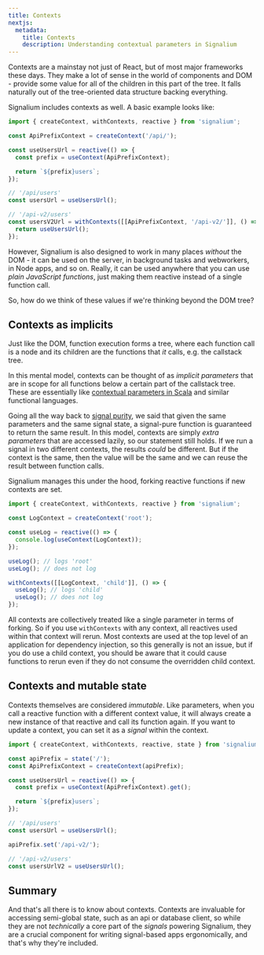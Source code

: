 ```yaml
---
title: Contexts
nextjs:
  metadata:
    title: Contexts
    description: Understanding contextual parameters in Signalium
---
```


Contexts are a mainstay not just of React, but of most major frameworks these days. They make a lot of sense in the world of components and DOM - provide some value for all of the children in this part of the tree. It falls naturally out of the tree-oriented data structure backing everything.

Signalium includes contexts as well. A basic example looks like:

```js
import { createContext, withContexts, reactive } from 'signalium';

const ApiPrefixContext = createContext('/api/');

const useUsersUrl = reactive(() => {
  const prefix = useContext(ApiPrefixContext);

  return `${prefix}users`;
});

// '/api/users'
const usersUrl = useUsersUrl();

// '/api-v2/users'
const usersV2Url = withContexts([[ApiPrefixContext, '/api-v2/']], () => {
  return useUsersUrl();
});
```

However, Signalium is also designed to work in many places _without_ the DOM - it can be used on the server, in background tasks and webworkers, in Node apps, and so on. Really, it can be used anywhere that you can use _plain JavaScript functions_, just making them reactive instead of a single function call.

So, how do we think of these values if we're thinking beyond the DOM tree?

## Contexts as implicits

Just like the DOM, function execution forms a tree, where each function call is a node and its children are the functions that _it_ calls, e.g. the callstack tree.

In this mental model, contexts can be thought of as _implicit parameters_ that are in scope for all functions below a certain part of the callstack tree. These are essentially like [contextual parameters in Scala](https://docs.scala-lang.org/tour/implicit-parameters.html) and similar functional languages.

Going all the way back to [signal purity](/core/reactive-functions-and-state#signal-purity), we said that given the same parameters and the same signal state, a signal-pure function is guaranteed to return the same result. In this model, contexts are simply _extra parameters_ that are accessed lazily, so our statement still holds. If we run a signal in two different contexts, the results _could_ be different. But if the context is the same, then the value will be the same and we can reuse the result between function calls.

Signalium manages this under the hood, forking reactive functions if new contexts are set.

```js
import { createContext, withContexts, reactive } from 'signalium';

const LogContext = createContext('root');

const useLog = reactive(() => {
  console.log(useContext(LogContext));
});

useLog(); // logs 'root'
useLog(); // does not log

withContexts([[LogContext, 'child']], () => {
  useLog(); // logs 'child'
  useLog(); // does not log
});
```

All contexts are collectively treated like a single parameter in terms of forking. So if you use `withContexts` with any context, all reactives used within that context will rerun. Most contexts are used at the top level of an application for dependency injection, so this generally is not an issue, but if you do use a child context, you should be aware that it could cause functions to rerun even if they do not consume the overridden child context.

## Contexts and mutable state

Contexts themselves are considered _immutable_. Like parameters, when you call a reactive function with a different context value, it will always create a new instance of that reactive and call its function again. If you want to update a context, you can set it as a _signal_ within the context.

```js
import { createContext, withContexts, reactive, state } from 'signalium';

const apiPrefix = state('/');
const ApiPrefixContext = createContext(apiPrefix);

const useUsersUrl = reactive(() => {
  const prefix = useContext(ApiPrefixContext).get();

  return `${prefix}users`;
});

// '/api/users'
const usersUrl = useUsersUrl();

apiPrefix.set('/api-v2/');

// '/api-v2/users'
const usersUrlV2 = useUsersUrl();
```

## Summary

And that's all there is to know about contexts. Contexts are invaluable for accessing semi-global state, such as an api or database client, so while they are not _technically_ a core part of the _signals_ powering Signalium, they are a crucial component for writing signal-based apps ergonomically, and that's why they're included.
